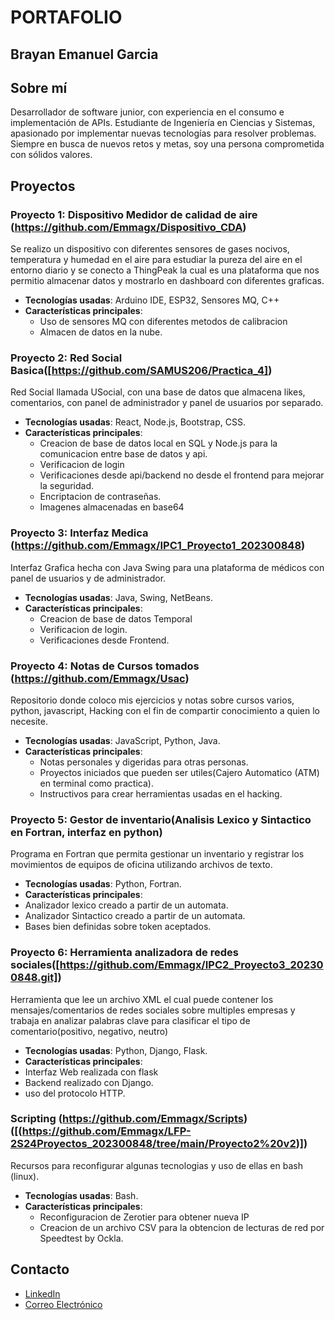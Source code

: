 # PORTAFOLIO
## Brayan Emanuel Garcia
## Sobre mí

Desarrollador de software junior, con experiencia en el consumo e implementación de APIs. Estudiante de Ingeniería en Ciencias y Sistemas, apasionado por implementar nuevas tecnologías para resolver problemas. Siempre en busca de nuevos retos y metas, soy una persona comprometida con sólidos valores.

## Proyectos

### Proyecto 1: Dispositivo Medidor de calidad de aire (https://github.com/Emmagx/Dispositivo_CDA)

Se realizo un dispositivo con diferentes sensores de gases nocivos, temperatura y humedad en el aire para estudiar la pureza del aire en el entorno diario y se conecto a ThingPeak la cual es una plataforma que nos permitio almacenar datos y mostrarlo en dashboard con diferentes graficas.

- **Tecnologías usadas**: Arduino IDE, ESP32, Sensores MQ, C++
- **Características principales**:
  - Uso de sensores MQ con diferentes metodos de calibracion
  - Almacen de datos en la nube.

### Proyecto 2: Red Social Basica([https://github.com/SAMUS206/Practica_4])

Red Social llamada USocial, con una base de datos que almacena likes, comentarios, con panel de administrador y panel de usuarios por separado.

- **Tecnologías usadas**: React, Node.js, Bootstrap, CSS.
- **Características principales**:
  - Creacion de base de datos local en SQL y Node.js para la comunicacion entre base de datos y api.
  - Verificacion de login
  - Verificaciones desde api/backend no desde el frontend para mejorar la seguridad.
  - Encriptacion de contraseñas.
  - Imagenes almacenadas en base64
 
### Proyecto 3: Interfaz Medica (https://github.com/Emmagx/IPC1_Proyecto1_202300848)

Interfaz Grafica hecha con Java Swing para una plataforma de médicos con panel de usuarios y de administrador.

- **Tecnologías usadas**: Java, Swing, NetBeans.
- **Características principales**:
  - Creacion de base de datos Temporal
  - Verificacion de login.
  - Verificaciones desde Frontend.

 
### Proyecto 4: Notas de Cursos tomados (https://github.com/Emmagx/Usac)

Repositorio donde coloco mis ejercicios y notas sobre cursos varios, python, javascript, Hacking con el fin de compartir conocimiento a quien lo necesite.

- **Tecnologías usadas**: JavaScript, Python, Java.
- **Características principales**:
  - Notas personales y digeridas para otras personas.
  - Proyectos iniciados que pueden ser utiles(Cajero Automatico (ATM) en terminal como practica).
  - Instructivos para crear herramientas usadas en el hacking.

### Proyecto 5: Gestor de inventario(Analisis Lexico y Sintactico en Fortran, interfaz en python)
Programa en Fortran que permita gestionar un inventario y registrar los movimientos de equipos de oficina utilizando archivos de texto.

- **Tecnologías usadas**: Python, Fortran.
- **Características principales**:
- Analizador lexico creado a partir de un automata.
- Analizador Sintactico creado a partir de un automata.
- Bases bien definidas sobre token aceptados.

### Proyecto 6: Herramienta analizadora de redes sociales([https://github.com/Emmagx/IPC2_Proyecto3_202300848.git])
Herramienta que lee un archivo XML el cual puede contener los mensajes/comentarios de redes sociales sobre multiples empresas y trabaja en analizar palabras clave para clasificar el tipo de comentario(positivo, negativo, neutro)

- **Tecnologías usadas**: Python, Django, Flask.
- **Características principales**:
- Interfaz Web realizada con flask
- Backend realizado con Django.
- uso del protocolo HTTP.


### Scripting (https://github.com/Emmagx/Scripts)([(https://github.com/Emmagx/LFP-2S24Proyectos_202300848/tree/main/Proyecto2%20v2)])
Recursos para reconfigurar algunas tecnologias y uso de ellas en bash (linux).

- **Tecnologías usadas**: Bash.
- **Características principales**:
  - Reconfiguracion de Zerotier para obtener nueva IP
  - Creacion de un archivo CSV para la obtencion de lecturas de red por Speedtest by Ockla.

## Contacto

- [LinkedIn](https://www.linkedin.com/in/emanuel-garcia-b4ab56261/)
- [Correo Electrónico](emmagx.dev@gmail.com)
